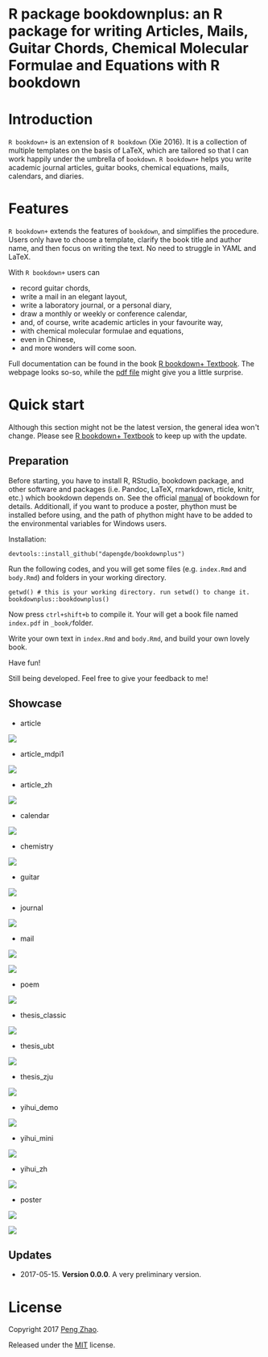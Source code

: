 # R package bookdownplus: an R package for writing Articles, Mails, Guitar Chords, Chemical Molecular Formulae and Equations with R bookdown

# Introduction

`R bookdown+` is an extension of `R bookdown` (Xie 2016). It is a collection of
multiple templates on the basis of LaTeX, which are tailored so that I can work happily under the umbrella of `bookdown`. `R bookdown+` helps you write academic journal articles, guitar books, chemical equations, mails, calendars, and diaries.

# Features

`R bookdown+` extends the features of `bookdown`, and simplifies the procedure. Users only have to choose a template, clarify the book title and author name, and then focus on writing the text. No need to struggle in YAML and LaTeX. 

With `R bookdown+` users can

-   record guitar chords,
-   write a mail in an elegant layout,
-   write a laboratory journal, or a personal diary,
-   draw a monthly or weekly or conference calendar,
-   and, of course, write academic articles in your favourite way,
-   with chemical molecular formulae and equations,
-   even in Chinese,
-   and more wonders will come soon.

Full documentation can be found in the book [R bookdown+ Textbook](https://bookdown.org/baydap/bookdown-plus). The webpage looks so-so, while the [pdf file](https://bookdown.org/baydap/bookdown-plus/bookdown-plus.pdf) might give you a little surprise.  

# Quick start

Although this section might not be the latest version, the general idea won't change. Please see [R bookdown+ Textbook](https://bookdown.org/baydap/bookdown) to keep up with the update.

## Preparation

Before starting, you have to install R, RStudio, bookdown package, and
other software and packages (i.e. Pandoc, LaTeX, rmarkdown, rticle,
knitr, etc.) which bookdown depends on. See the official [manual](https://bookdown.org/yihui/bookdown/) of
bookdown for details. Additionall, if you want to produce a poster, phython must be installed before using, and the path of phython might have to be added to the environmental variables for Windows users.

Installation:

```
devtools::install_github("dapengde/bookdownplus")
```

Run the following codes, and you will get some files (e.g. `index.Rmd` and `body.Rmd`) and folders in your working directory.

```
getwd() # this is your working directory. run setwd() to change it.
bookdownplus::bookdownplus()
```

Now press `ctrl+shift+b` to compile it. Your will get a book file named `index.pdf` in `_book/`folder.

Write your own text in `index.Rmd` and `body.Rmd`, and build your own lovely book.

Have fun!

Still being developed.  Feel free to give your feedback to me!


## Showcase

- article


![](https://raw.githubusercontent.com/dapengde/bookdown-plus/master/showcase/bookdown+article.jpg)

- article_mdpi1

![](https://raw.githubusercontent.com/dapengde/bookdown-plus/master/showcase/bookdown+article_mdpi.jpg)

- article_zh

![](https://raw.githubusercontent.com/dapengde/bookdown-plus/master/showcase/bookdown+article_zh.jpg)

- calendar

![](https://raw.githubusercontent.com/dapengde/bookdown-plus/master/showcase/bookdown+calendar.jpg)

- chemistry

![](https://raw.githubusercontent.com/dapengde/bookdown-plus/master/showcase/bookdown+chemistry.jpg)

- guitar

![](https://raw.githubusercontent.com/dapengde/bookdown-plus/master/showcase/bookdown+guitar.jpg)

- journal

![](https://raw.githubusercontent.com/dapengde/bookdown-plus/master/showcase/bookdown+journal.jpg)

- mail

![](https://raw.githubusercontent.com/dapengde/bookdown-plus/master/showcase/bookdown+mail.jpg)

![](https://raw.githubusercontent.com/dapengde/bookdown-plus/master/showcase/bookdown+mail2.png)

- poem

![](https://raw.githubusercontent.com/dapengde/bookdown-plus/master/showcase/bookdown+poem.jpg)

- thesis_classic

![](https://raw.githubusercontent.com/dapengde/bookdown-plus/master/showcase/bookdown+thesis_classic.jpg)

- thesis_ubt

![](https://raw.githubusercontent.com/dapengde/bookdown-plus/master/showcase/bookdown+thesis_ubt.jpg)

- thesis_zju

![](https://raw.githubusercontent.com/dapengde/bookdown-plus/master/showcase/bookdown+thesis_zju.jpg)

- yihui_demo

![](https://raw.githubusercontent.com/dapengde/bookdown-plus/master/showcase/bookdown+yihui_demo.jpg)

- yihui_mini

![](https://raw.githubusercontent.com/dapengde/bookdown-plus/master/showcase/bookdown+yihui_mini.jpg)

- yihui_zh

![](https://raw.githubusercontent.com/dapengde/bookdown-plus/master/showcase/bookdown+yihui_zh.jpg)

- poster

![](https://raw.githubusercontent.com/dapengde/bookdown-plus/master/showcase/bookdown+poster_ocean.jpg)

![](https://raw.githubusercontent.com/dapengde/bookdown-plus/master/showcase/bookdown+poster_eco.jpg)

## Updates

- 2017-05-15. **Version 0.0.0**. A very preliminary version.


# License

Copyright 2017 [Peng Zhao](http://pzhao.org).

Released under the [MIT](https://github.com/dapengde/bookdown-plus/blob/master/LICENSE.md) license.
